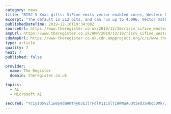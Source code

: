 ```yaml
---
category: news
title: "RISC-V Xmas gifts: SiFive emits vector-enabled cores, Western Digital teases new SweRVs, VxWorks hugs ISA"
excerpt: "The default is 512 bits, and can run up to 4,096. Vector math is useful for accelerating machine-learning algorithms, signal processing, and so on – pretty much all modern microprocessors feature this sort of stuff. The Intelligence cores can execute software in- and out-of-order, too. Here's what SiFive's spokespeople told us last night ..."
publishedDateTime: 2019-12-10T19:34:00Z
sourceUrl: https://www.theregister.co.uk/2019/12/10/riscv_sifive_western_digital/
ampUrl: https://www.theregister.co.uk/AMP/2019/12/10/riscv_sifive_western_digital/
cdnAmpUrl: https://www-theregister-co-uk.cdn.ampproject.org/c/s/www.theregister.co.uk/AMP/2019/12/10/riscv_sifive_western_digital/
type: article
quality: 7
heat: 7
published: false

provider:
  name: The Register
  domain: theregister.co.uk

topics:
  - AI
  - Microsoft AI

secured: "YciyI05v2l1w8y9dBHWt4y0JE3lTFdlP11ColTIWWNuAuQtiedJ5Hkq5DMk//pHy9gxBDtLLFv6wO/SUQ75q2HGg+hS/OvEpeD3/Kc1Ybwe4uSVpBn3DUzIM/aoeGkNYFcfbVY2WEJptYYCBjC3xZUgb9AN7AesWGk2rt9BMOLYFsPmxKNCb0tebWFK2rXSpu4NoI4q5XGw+7ALq+4WK1f5pFdBfBzjEAW8hjcnl0qD+nzOFgywT02ISgGNc4fFk0dDVTrRNW5BaQHyE1O8Uyg==;o+nG4aoGUiBP1eD4YvUmkg=="
---
```


